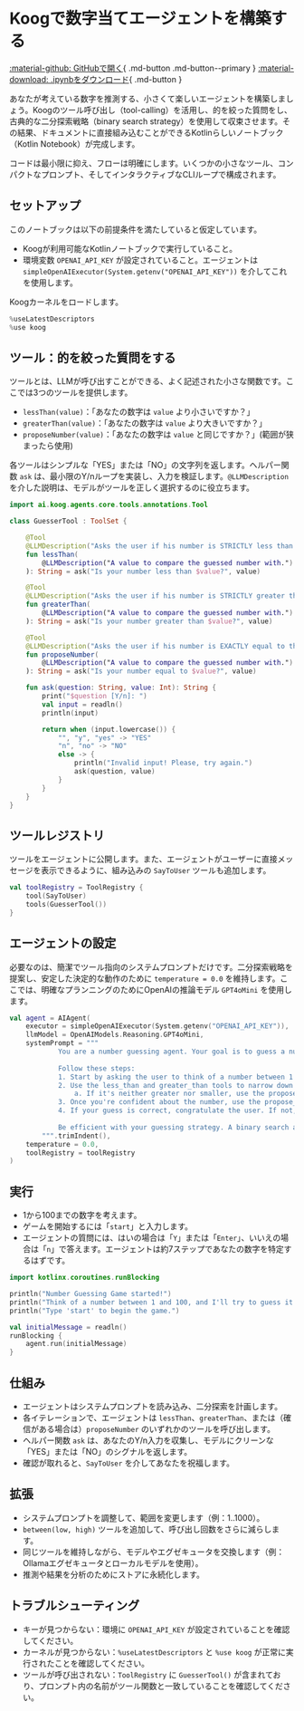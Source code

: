 # Koogで数字当てエージェントを構築する

[:material-github: GitHubで開く](
https://github.com/JetBrains/koog/blob/develop/examples/notebooks/Guesser.ipynb
){ .md-button .md-button--primary }
[:material-download: .ipynbをダウンロード](
https://raw.githubusercontent.com/JetBrains/koog/develop/examples/notebooks/Guesser.ipynb
){ .md-button }

あなたが考えている数字を推測する、小さくて楽しいエージェントを構築しましょう。Koogのツール呼び出し（tool-calling）を活用し、的を絞った質問をし、古典的な二分探索戦略（binary search strategy）を使用して収束させます。その結果、ドキュメントに直接組み込むことができるKotlinらしいノートブック（Kotlin Notebook）が完成します。

コードは最小限に抑え、フローは明確にします。いくつかの小さなツール、コンパクトなプロンプト、そしてインタラクティブなCLIループで構成されます。

## セットアップ

このノートブックは以下の前提条件を満たしていると仮定しています。
- Koogが利用可能なKotlinノートブックで実行していること。
- 環境変数 `OPENAI_API_KEY` が設定されていること。エージェントは `simpleOpenAIExecutor(System.getenv("OPENAI_API_KEY"))` を介してこれを使用します。

Koogカーネルをロードします。

```kotlin
%useLatestDescriptors
%use koog
```

## ツール：的を絞った質問をする

ツールとは、LLMが呼び出すことができる、よく記述された小さな関数です。ここでは3つのツールを提供します。
- `lessThan(value)`：「あなたの数字は `value` より小さいですか？」
- `greaterThan(value)`：「あなたの数字は `value` より大きいですか？」
- `proposeNumber(value)`：「あなたの数字は `value` と同じですか？」(範囲が狭まったら使用)

各ツールはシンプルな「YES」または「NO」の文字列を返します。ヘルパー関数 `ask` は、最小限のY/nループを実装し、入力を検証します。`@LLMDescription` を介した説明は、モデルがツールを正しく選択するのに役立ちます。

```kotlin
import ai.koog.agents.core.tools.annotations.Tool

class GuesserTool : ToolSet {

    @Tool
    @LLMDescription("Asks the user if his number is STRICTLY less than a given value.")
    fun lessThan(
        @LLMDescription("A value to compare the guessed number with.") value: Int
    ): String = ask("Is your number less than $value?", value)

    @Tool
    @LLMDescription("Asks the user if his number is STRICTLY greater than a given value.")
    fun greaterThan(
        @LLMDescription("A value to compare the guessed number with.") value: Int
    ): String = ask("Is your number greater than $value?", value)

    @Tool
    @LLMDescription("Asks the user if his number is EXACTLY equal to the given number. Only use this tool once you've narrowed down your answer.")
    fun proposeNumber(
        @LLMDescription("A value to compare the guessed number with.") value: Int
    ): String = ask("Is your number equal to $value?", value)

    fun ask(question: String, value: Int): String {
        print("$question [Y/n]: ")
        val input = readln()
        println(input)

        return when (input.lowercase()) {
            "", "y", "yes" -> "YES"
            "n", "no" -> "NO"
            else -> {
                println("Invalid input! Please, try again.")
                ask(question, value)
            }
        }
    }
}
```

## ツールレジストリ

ツールをエージェントに公開します。また、エージェントがユーザーに直接メッセージを表示できるように、組み込みの `SayToUser` ツールも追加します。

```kotlin
val toolRegistry = ToolRegistry {
    tool(SayToUser)
    tools(GuesserTool())
}
```

## エージェントの設定

必要なのは、簡潔でツール指向のシステムプロンプトだけです。二分探索戦略を提案し、安定した決定的な動作のために `temperature = 0.0` を維持します。ここでは、明確なプランニングのためにOpenAIの推論モデル `GPT4oMini` を使用します。

```kotlin
val agent = AIAgent(
    executor = simpleOpenAIExecutor(System.getenv("OPENAI_API_KEY")),
    llmModel = OpenAIModels.Reasoning.GPT4oMini,
    systemPrompt = """
            You are a number guessing agent. Your goal is to guess a number that the user is thinking of.
            
            Follow these steps:
            1. Start by asking the user to think of a number between 1 and 100.
            2. Use the less_than and greater_than tools to narrow down the range.
                a. If it's neither greater nor smaller, use the propose_number tool.
            3. Once you're confident about the number, use the propose_number tool to check if your guess is correct.
            4. If your guess is correct, congratulate the user. If not, continue guessing.
            
            Be efficient with your guessing strategy. A binary search approach works well.
        """.trimIndent(),
    temperature = 0.0,
    toolRegistry = toolRegistry
)
```

## 実行

- 1から100までの数字を考えます。
- ゲームを開始するには「`start`」と入力します。
- エージェントの質問には、はいの場合は「`Y`」または「`Enter`」、いいえの場合は「`n`」で答えます。エージェントは約7ステップであなたの数字を特定するはずです。

```kotlin
import kotlinx.coroutines.runBlocking

println("Number Guessing Game started!")
println("Think of a number between 1 and 100, and I'll try to guess it.")
println("Type 'start' to begin the game.")

val initialMessage = readln()
runBlocking {
    agent.run(initialMessage)
}
```

## 仕組み

- エージェントはシステムプロンプトを読み込み、二分探索を計画します。
- 各イテレーションで、エージェントは `lessThan`、`greaterThan`、または（確信がある場合は）`proposeNumber` のいずれかのツールを呼び出します。
- ヘルパー関数 `ask` は、あなたのY/n入力を収集し、モデルにクリーンな「YES」または「NO」のシグナルを返します。
- 確認が取れると、`SayToUser` を介してあなたを祝福します。

## 拡張

- システムプロンプトを調整して、範囲を変更します（例：1..1000）。
- `between(low, high)` ツールを追加して、呼び出し回数をさらに減らします。
- 同じツールを維持しながら、モデルやエグゼキュータを交換します（例：Ollamaエグゼキュータとローカルモデルを使用）。
- 推測や結果を分析のためにストアに永続化します。

## トラブルシューティング

- キーが見つからない：環境に `OPENAI_API_KEY` が設定されていることを確認してください。
- カーネルが見つからない：`%useLatestDescriptors` と `%use koog` が正常に実行されたことを確認してください。
- ツールが呼び出されない：`ToolRegistry` に `GuesserTool()` が含まれており、プロンプト内の名前がツール関数と一致していることを確認してください。